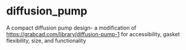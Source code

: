 # diffusion_pump
A compact diffusion pump design- a modification of https://grabcad.com/library/diffusion-pump-1 for accessibility, gasket flexibility, size, and functionality 
